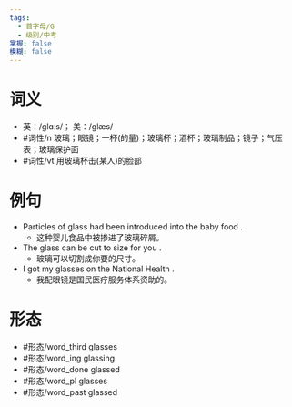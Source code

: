 ```yaml
---
tags:
  - 首字母/G
  - 级别/中考
掌握: false
模糊: false
---
```

# 词义
- 英：/ɡlɑːs/； 美：/ɡlæs/
- #词性/n  玻璃；眼镜；一杯(的量)；玻璃杯；酒杯；玻璃制品；镜子；气压表；玻璃保护面
- #词性/vt  用玻璃杯击(某人)的脸部
# 例句
- Particles of glass had been introduced into the baby food .
	- 这种婴儿食品中被掺进了玻璃碎屑。
- The glass can be cut to size for you .
	- 玻璃可以切割成你要的尺寸。
- I got my glasses on the National Health .
	- 我配眼镜是国民医疗服务体系资助的。
# 形态
- #形态/word_third glasses
- #形态/word_ing glassing
- #形态/word_done glassed
- #形态/word_pl glasses
- #形态/word_past glassed
